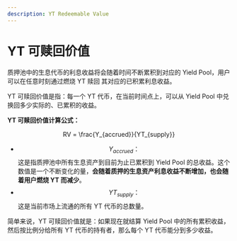 ```yaml
---
description: YT Redeemable Value
---
```


# YT 可赎回价值

质押池中的生息代币的利息收益将会随着时间不断累积到对应的 Yield Pool，用户可以在任意时刻通过燃烧 YT 赎回 其对应的已积累利息收益。

YT 可赎回价值是指：每一个 YT 代币，在当前时间点上，可以从 Yield Pool 中兑换回多少实际的、已累积的收益。

**YT 可赎回价值计算公式：**

<p align="center"><span class="math">RV = \frac{Y_{accrued}}{YT_{supply}}</span></p>

* $$Y_{accrued}：$$这是指质押池中所有生息资产到目前为止已累积到 Yield Pool 的总收益。这个数值是一个不断变化的量，**会随着质押的生息资产利息收益不断增加，也会随着用户燃烧 YT 而减少**。
* $$YT_{supply}：$$这是当前市场上流通的所有 YT 代币的总数量。

简单来说，YT 可赎回价值就是：如果现在就结算 Yield Pool 中的所有累积收益，然后按比例分给所有 YT 代币的持有者，那么每个 YT 代币能分到多少收益。
